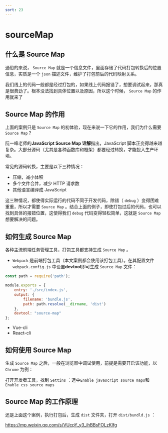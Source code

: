 ```yaml
---
sort: 23
---
```


# sourceMap
## 什么是 Source Map

通俗的来说， `Source Map` 就是一个信息文件，里面存储了代码打包转换后的位置信息，实质是一个 `json` 描述文件，维护了打包前后的代码映射关系。

我们线上的代码一般都是经过打包的，如果线上代码报错了，想要调试起来，那真是很费劲了。根本没法找到具体位置以及原因，所以这个时候， `Source Map` 的作用就来了

## Source Map 的作用

上面的案例只是 `Source Map` 的初体验，现在来说一下它的作用，我们为什么需要 `Source Map` ?

阮一峰老师的**JavaScript Source Map 详解**指出，JavaScript 脚本正变得越来越复杂。大部分源码（尤其是各种函数库和框架）都要经过转换，才能投入生产环境。

常见的源码转换，主要是以下三种情况：

- 压缩，减小体积
- 多个文件合并，减少 HTTP 请求数
- 其他语言编译成 JavaScript

这三种情况，都使得实际运行的代码不同于开发代码，除错（ `debug` ）变得困难重重，所以才需要 `Source Map` 。结合上面的例子，即使打包过后的代码，也可以找到具体的报错位置，这使得我们 `debug` 代码变得轻松简单，这就是 `Source Map` 想要解决的问题。

## 如何生成 Source Map

各种主流前端任务管理工具，打包工具都支持生成 `Source Map` 。

* `Webpack` 是前端打包工具（本文案例都会使用该打包工具）。在其配置文件 `webpack.config.js` 中设置**devtool**即可生成 `Source Map` 文件：

```js
const path = require('path');

module.exports = {   
    entry: './src/index.js',  
    output: {      
        filename: 'bundle.js',      
        path: path.resolve(__dirname, 'dist')  
    },  
    devtool: "source-map"
};
```

* Vue-cli
* React-cli

## 如何使用 Source Map

生成 `Source Map` 之后，一般在浏览器中调试使用，前提是需要开启该功能，以 `Chrome` 为例：

打开开发者工具，找到 `Settins` ：选中`Enable javascript source maps`和`Enable css source maps`

## Source Map 的工作原理

还是上面这个案例，执行打包后，生成 `dist` 文件夹，打开 `dist/bundld.js` ：

https://mp.weixin.qq.com/s/VUcpY_y3_ihBBsFOLzKlfg

